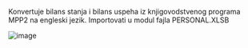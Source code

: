 
Konvertuje bilans stanja i bilans uspeha iz knjigovodstvenog programa MPP2 na engleski jezik.
Importovati u modul fajla PERSONAL.XLSB

![image](https://github.com/user-attachments/assets/18502cca-faeb-4d8f-adb8-3871d326e167)


